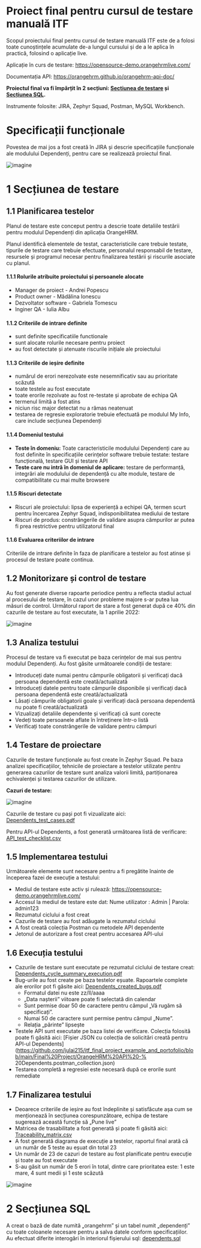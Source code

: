 # Proiect final pentru cursul de testare manuală ITF

Scopul proiectului final pentru cursul de testare manuală ITF este de a folosi toate cunoștințele acumulate de-a lungul cursului și de a le aplica în practică, folosind o aplicație live.

Aplicație în curs de testare: https://opensource-demo.orangehrmlive.com/

Documentația API: https://orangehrm.github.io/orangehrm-api-doc/

**Proiectul final va fi împărțit în 2 secțiuni: [Secțiunea de testare](https://github.com/IulianB0/Proiect-Practic-Testare-Manuala#specifica%C8%9Bii-func%C8%9Bionale) și [Secțiunea SQL](https://github.com/IulianB0/Proiect-Practic-Testare-Manuala#2-sec%C8%9Biunea-sql).**

Instrumente folosite: JIRA, Zephyr Squad, Postman, MySQL Workbench.

# Specificații funcționale

Povestea de mai jos a fost creată în JIRA și descrie specificațiile funcționale ale modulului Dependenți, pentru care se realizează proiectul final.

![imagine](https://user-images.githubusercontent.com/99291143/163687093-6f1780d1-2808-4038-9ae2-65c22540a55c.png)


# 1 Secțiunea de testare

## 1.1 Planificarea testelor

Planul de testare este conceput pentru a descrie toate detaliile testării pentru modulul Dependenți din aplicația OrangeHRM.

Planul identifică elementele de testat, caracteristicile care trebuie testate, tipurile de testare care trebuie efectuate, personalul responsabil de testare, resursele și programul necesar pentru finalizarea testării și riscurile asociate cu planul.

#### 1.1.1 Rolurile atribuite proiectului și persoanele alocate

* Manager de proiect - Andrei Popescu
* Product owner - Mădălina Ionescu
* Dezvoltator software - Gabriela Tomescu
* Inginer QA - Iulia Albu

#### 1.1.2 Criteriile de intrare definite

* sunt definite specificatiile functionale
* sunt alocate rolurile necesare pentru proiect
* au fost detectate și atenuate riscurile inițiale ale proiectului

#### 1.1.3 Criteriile de ieșire definite

* numărul de erori nerezolvate este nesemnificativ sau au prioritate scăzută
* toate testele au fost executate
* toate erorile rezolvate au fost re-testate și aprobate de echipa QA
* termenul limită a fost atins
* niciun risc major detectat nu a rămas neatenuat
* testarea de regresie exploratorie trebuie efectuată pe modulul My Info, care include secțiunea Dependenți

#### 1.1.4 Domeniul testului

* __Teste în domeniu:__ Toate caracteristicile modulului Dependenți care au fost definite în specificațiile cerințelor software trebuie testate: testare funcțională, testare GUI și testare API
* __Teste care nu intră în domeniul de aplicare:__ testare de performanță, integrări ale modulului de dependență cu alte module, testare de compatibilitate cu mai multe browsere

#### 1.1.5 Riscuri detectate

* Riscuri ale proiectului: lipsa de experiență a echipei QA, termen scurt pentru încercarea Zephyr Squad, indisponibilitatea mediului de testare
* Riscuri de produs: constrângerile de validare asupra câmpurilor ar putea fi prea restrictive pentru utilizatorul final

#### 1.1.6 Evaluarea criteriilor de intrare

Criteriile de intrare definite în faza de planificare a testelor au fost atinse și procesul de testare poate continua.

## 1.2 Monitorizare și control de testare

Au fost generate diverse rapoarte periodice pentru a reflecta stadiul actual al procesului de testare, în cazul unor probleme majore s-ar putea lua măsuri de control.
Următorul raport de stare a fost generat după ce 40% din cazurile de testare au fost executate, la 1 aprilie 2022:

![imagine](https://user-images.githubusercontent.com/99291143/163689699-e0295daa-e5dc-4e87-a984-546d9351fbac.png)


## 1.3 Analiza testului

Procesul de testare va fi executat pe baza cerințelor de mai sus pentru modulul Dependenți. Au fost găsite următoarele condiții de testare:
  * Introduceți date numai pentru câmpurile obligatorii și verificați dacă persoana dependentă este creată/actualizată
  * Introduceți datele pentru toate câmpurile disponibile și verificați dacă persoana dependentă este creată/actualizată
  * Lăsați câmpurile obligatorii goale și verificați dacă persoana dependentă nu poate fi creată/actualizată
  * Vizualizați detaliile dependente și verificați că sunt corecte
  * Vedeți toate persoanele aflate în întreținere într-o listă
  * Verificați toate constrângerile de validare pentru câmpuri

## 1.4 Testare de proiectare

Cazurile de testare funcționale au fost create în Zephyr Squad. Pe baza analizei specificațiilor, tehnicile de proiectare a testelor utilizate pentru generarea cazurilor de testare
sunt analiza valorii limită, partiționarea echivalenței și testarea cazurilor de utilizare.

**Cazuri de testare:**

![imagine](https://user-images.githubusercontent.com/99291143/163688901-26234e0a-abfa-4034-93bf-bca37ad2b50c.png)


Cazurile de testare cu pași pot fi vizualizate aici: [Dependents_test_cases.pdf](https://github.com/julai215/itf_final_project_example_and_portofolio/blob/main/Final%20Project/Dependents_test_cases.pdf)

Pentru API-ul Dependents, a fost generată următoarea listă de verificare: [API_test_checklist.csv](https://github.com/julai215/itf_final_project_example_and_portofolio/blob/main/Final%20Project/API_test_checklist.csv)


## 1.5 Implementarea testului

Următoarele elemente sunt necesare pentru a fi pregătite înainte de începerea fazei de execuție a testului:

* Mediul de testare este activ și rulează: https://opensource-demo.orangehrmlive.com/
* Accesul la mediul de testare este dat: Nume utilizator : Admin | Parola: admin123
* Rezumatul ciclului a fost creat
* Cazurile de testare au fost adăugate la rezumatul ciclului
* A fost creată colecția Postman cu metodele API dependente
* Jetonul de autorizare a fost creat pentru accesarea API-ului

## 1.6 Execuția testului

* Cazurile de testare sunt executate pe rezumatul ciclului de testare creat: [Dependents_cycle_summary_execution.pdf](https://github.com/julai215/itf_final_project_example_and_portofolio/blob/main/Final%20Project/Dependents_cycle_summary_execution.pdf)
* Bug-urile au fost create pe baza testelor eșuate. Rapoartele complete ale erorilor pot fi găsite aici: [Dependents_created_bugs.pdf](https://github.com/julai215/itf_final_project_example_and_portofolio/blob/main/Final%20Project/Dependents_created_bugs.pdf)
     * Formatul datei nu este zz/ll/aaaa
     * „Data nașterii” viitoare poate fi selectată din calendar
     * Sunt permise doar 50 de caractere pentru câmpul „Vă rugăm să specificați”.
     * Numai 50 de caractere sunt permise pentru câmpul „Nume”.
     * Relația „părinte” lipsește
* Testele API sunt executate pe baza listei de verificare. Colecția folosită poate fi găsită aici: [Fișier JSON cu colecția de solicitări creată pentru API-ul Dependents](https://github.com/julai215/itf_final_project_example_and_portofolio/blob/main/Final%20Project/OrangeHRM%20API%20-% 20Dependents.postman_collection.json)
* Testarea completă a regresiei este necesară după ce erorile sunt remediate

## 1.7 Finalizarea testului

* Deoarece criteriile de ieșire au fost îndeplinite și satisfăcute așa cum se menționează în secțiunea corespunzătoare, echipa de testare sugerează această funcție să „Pune live”
* Matricea de trasabilitate a fost generată și poate fi găsită aici: [Traceability_matrix.csv](https://github.com/julai215/itf_final_project_example_and_portofolio/blob/main/Final%20Project/Traceability_matrix.xlsx)
* A fost generată diagrama de execuție a testelor, raportul final arată că un număr de 5 teste au eșuat din total 23
* Un număr de 23 de cazuri de testare au fost planificate pentru execuție și toate au fost executate
* S-au găsit un număr de 5 erori în total, dintre care prioritatea este: 1 este mare, 4 sunt medii și 1 este scăzută

![imagine](https://user-images.githubusercontent.com/99291143/163691281-5ccb211d-c101-40ea-bb64-1a4f65f8e1b1.png)


# 2 Secțiunea SQL

A creat o bază de date numită „orangehrm” și un tabel numit „dependenți” cu toate coloanele necesare pentru a salva datele conform specificațiilor. Au efectuat diferite interogări în interiorul fișierului sql: [dependents.sql](https://github.com/julai215/itf_final_project_example_and_portofolio/blob/main/Final%20Project/dependents.sql)
